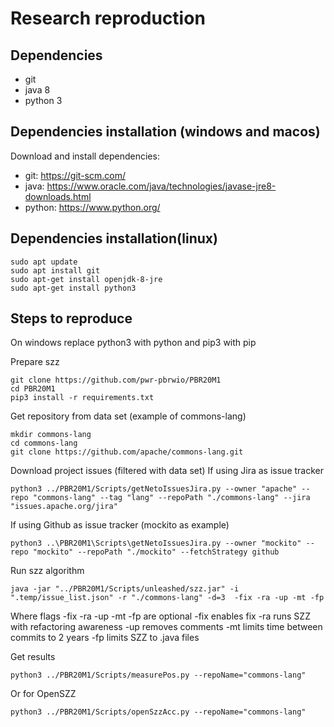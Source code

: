 # Research reproduction

## Dependencies
+ git
+ java 8
+ python 3

## Dependencies installation (windows and macos)
Download and install dependencies:
+ git: https://git-scm.com/
+ java: https://www.oracle.com/java/technologies/javase-jre8-downloads.html
+ python: https://www.python.org/

## Dependencies installation(linux)
```
sudo apt update
sudo apt install git
sudo apt-get install openjdk-8-jre
sudo apt-get install python3
```

## Steps to reproduce
On windows replace python3 with python and pip3 with pip

Prepare szz
```
git clone https://github.com/pwr-pbrwio/PBR20M1
cd PBR20M1
pip3 install -r requirements.txt
```
Get repository from data set (example of commons-lang)
```
mkdir commons-lang
cd commons-lang
git clone https://github.com/apache/commons-lang.git
```
Download project issues (filtered with data set)
If using Jira as issue tracker
```
python3 ../PBR20M1/Scripts/getNetoIssuesJira.py --owner "apache" --repo "commons-lang" --tag "lang" --repoPath "./commons-lang" --jira "issues.apache.org/jira"
```
If using Github as issue tracker (mockito as example)
```
python3 ..\PBR20M1\Scripts\getNetoIssuesJira.py --owner "mockito" --repo "mockito" --repoPath "./mockito" --fetchStrategy github
```
Run szz algorithm
```
java -jar "../PBR20M1/Scripts/unleashed/szz.jar" -i ".temp/issue_list.json" -r "./commons-lang" -d=3  -fix -ra -up -mt -fp
```
Where flags -fix -ra -up -mt -fp are optional
-fix enables fix
-ra runs SZZ with refactoring awareness
-up removes comments
-mt limits time between commits to 2 years
-fp limits SZZ to .java files

Get results
```
python3 ../PBR20M1/Scripts/measurePos.py --repoName="commons-lang"
```
Or for OpenSZZ
```
python3 ../PBR20M1/Scripts/openSzzAcc.py --repoName="commons-lang"
```
